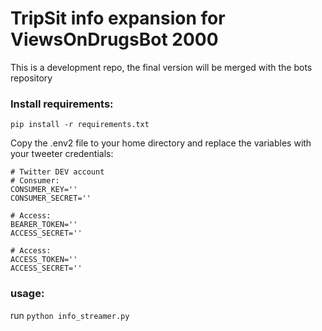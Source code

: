 # TripSit info expansion for ViewsOnDrugsBot 2000

This is a development repo, the final version will be merged with the bots repository

### Install requirements:
`pip install -r requirements.txt` 

Copy the .env2 file to your home directory and replace the variables with your tweeter credentials:

```
# Twitter DEV account
# Consumer:
CONSUMER_KEY=''
CONSUMER_SECRET=''

# Access:
BEARER_TOKEN=''
ACCESS_SECRET=''

# Access:
ACCESS_TOKEN=''
ACCESS_SECRET=''
``` 

### usage:

run `python info_streamer.py`
